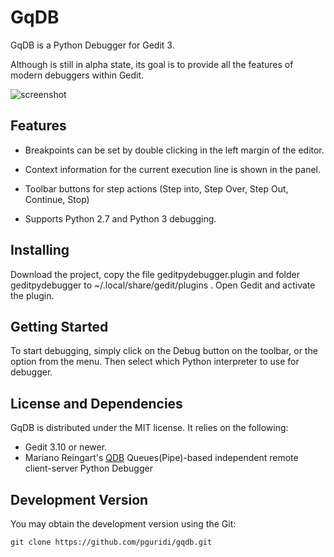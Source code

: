 GqDB
====

GqDB is a Python Debugger for Gedit 3.

Although is still in alpha state, its goal is to provide all the features of modern debuggers within Gedit. 


![screenshot](https://i.imgur.com/pGa00ut.png "GqDB")


Features
--------

* Breakpoints can be set by double clicking in the left margin of the editor.

* Context information for the current execution line is shown in the panel.

* Toolbar buttons for step actions (Step into, Step Over, Step Out, Continue, Stop)

* Supports Python 2.7 and Python 3 debugging.



Installing
----------

Download the project, copy the file geditpydebugger.plugin and folder geditpydebugger to ~/.local/share/gedit/plugins .
Open Gedit and activate the plugin.


Getting Started
---------------

To start debugging, simply click on the Debug button on the toolbar, or the option from the menu.
Then select which Python interpreter to use for debugger.


License and Dependencies
------------------------

GqDB is distributed under the MIT license. It relies on the following:

* Gedit 3.10 or newer.
* Mariano Reingart's [QDB](https://github.com/reingart/qdb "QDB") Queues(Pipe)-based independent remote client-server Python Debugger

Development Version
-------------------

You may obtain the development version using the Git:

    git clone https://github.com/pguridi/gqdb.git
